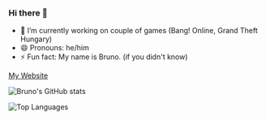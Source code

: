 ### Hi there 👋

- 🔭 I’m currently working on couple of games (Bang! Online, Grand Theft Hungary)
- 😄 Pronouns: he/him
- ⚡ Fun fact: My name is Bruno. (if you didn't know)

[My Website](https://brunolepis.xyz)

![Bruno's GitHub stats](https://github-readme-stats.vercel.app/api?username=brunolepis&show_icons=true&theme=dark)

![Top Languages](https://github-readme-stats.vercel.app/api/top-langs/?username=brunolepis&layout=compact&theme=dark)
